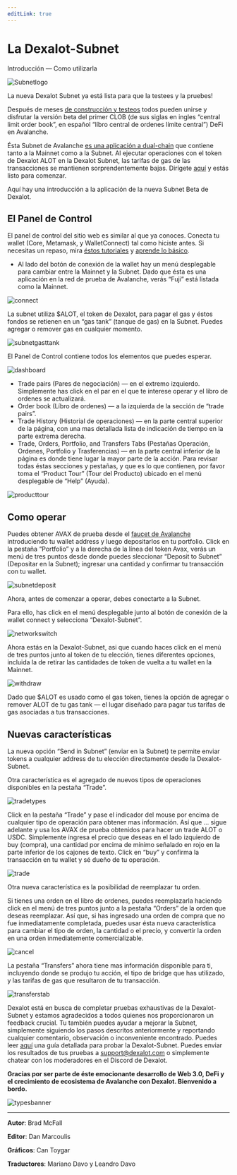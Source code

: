 ```yaml
---
editLink: true
---
```

# La Dexalot-Subnet
Introducción — Como utilizarla

![Subnetlogo](/images/howtouse/Subnetlogo.png)

La nueva Dexalot Subnet ya está lista para que la testees y la pruebes!

Después de meses [de construcción y testeos](https://medium.com/dexalot/testing-p%C3%BAblico-de-la-dexalot-subnet-37e7e9df487b) todos pueden unirse y disfrutar la versión beta del primer CLOB (de sus siglas en ingles “central limit order book”, en español “líbro central de ordenes límite central”) DeFi en Avalanche.

Ésta Subnet de Avalanche [es una aplicación a dual-chain](https://medium.com/dexalot/la-dexalot-subnet-2b8c84a67868) que contiene tanto a la Mainnet como a la Subnet. Al ejecutar operaciones con el token de Dexalot ALOT en la Dexalot Subnet, las tarifas de gas de las transacciones se mantienen sorprendentemente bajas. Dirígete [aquí](https://app.dexalot-test.com/trade) y estás listo para comenzar.

Aquí hay una introducción a la aplicación de la nueva Subnet Beta de Dexalot.

<VidStack src="youtube/vRvaswPuMNg" />

## El Panel de Control
El panel de control del sitio web es similar al que ya conoces. Conecta tu wallet (Core, Metamask, y WalletConnect) tal como hiciste antes. Si necesitas un repaso, mira [éstos tutoriales](https://medium.com/dexalot/tagged/dexalot-tutorial) y [aprende lo básico](https://medium.com/dexalot/aprende-lo-b%C3%A1sico-749d29fad69f).

* Al lado del botón de conexión de la wallet hay un menú desplegable para cambiar entre la Mainnet y la Subnet. Dado que ésta es una aplicación en la red de prueba de Avalanche, verás “Fuji” está listada como la Mainnet.

![connect](/images/howtouse/connect.png)

La subnet utiliza $ALOT, el token de Dexalot, para pagar el gas y éstos fondos se retienen en un “gas tank” (tanque de gas) en la Subnet. Puedes agregar o remover gas en cualquier momento.

![subnetgasttank](/images/howtouse/subnetgastank.png)

El Panel de Control contiene todos los elementos que puedes esperar.

![dashboard](/images/howtouse/dashboard.png)

* Trade pairs (Pares de negociación) — en el extremo izquierdo. Simplemente has click en el par en el que te interese operar y el libro de ordenes se actualizará.
* Order book (Líbro de ordenes) — a la izquierda de la sección de “trade pairs”.
* Trade History (Historial de operaciones) — en la parte central superior de la página, con una mas detallada lista de indicación de tiempo en la parte extrema derecha.
* Trade, Orders, Portfolio, and Transfers Tabs (Pestañas Operación, Ordenes, Portfolio y Trasferencias) — en la parte central inferior de la página es donde tiene lugar la mayor parte de la acción. Para revisar todas éstas secciones y pestañas, y que es lo que contienen, por favor toma el “Product Tour” (Tour del Producto) ubicado en el menú desplegable de “Help” (Ayuda).

![producttour](/images/howtouse/producttour.png)

## Como operar
Puedes obtener AVAX de prueba desde el [faucet de Avalanche](https://faucet.avax.network/) introduciendo tu wallet address y luego depositarlos en tu portfolio.
Click en la pestaña “Portfolio” y a la derecha de la línea del token Avax, verás un menú de tres puntos desde donde puedes sleccionar “Deposit to Subnet” (Depositar en la Subnet); ingresar una cantidad y confirmar tu transacción con tu wallet.

![subnetdeposit](/images/howtouse/subnetdeposit.png)

Ahora, antes de comenzar a operar, debes conectarte a la Subnet.

Para ello, has click en el menú desplegable junto al botón de conexión de la wallet connect y selecciona “Dexalot-Subnet”.

![networkswitch](/images/howtouse/networkswitch.png)

Ahora estás en la Dexalot-Subnet, asi que cuando haces click en el menú de tres puntos junto al token de tu elección, tienes diferentes opciones, incluida la de retirar las cantidades de token de vuelta a tu wallet en la Mainnet.

![withdraw](/images/howtouse/withdraw.png)

Dado que $ALOT es usado como el gas token, tienes la opción de agregar o remover ALOT de tu gas tank — el lugar diseñado para pagar tus tarifas de gas asociadas a tus transacciones.

## Nuevas características

La nueva opción “Send in Subnet” (enviar en la Subnet) te permite enviar tokens a cualquier address de tu elección directamente desde la Dexalot-Subnet.

Otra característica es el agregado de nuevos tipos de operaciones disponibles en la pestaña “Trade”.

![tradetypes](/images/howtouse/tradetypes.png)

Click en la pestaña “Trade” y pase el indicador del mouse por encima de cualquier tipo de operación para obtener mas información.
Así que … sigue adelante y usa los AVAX de prueba obtenidos para hacer un trade ALOT o USDC. Simplemente ingresa el precio que deseas en el lado izquierdo de buy (compra), una cantidad por encima de mínimo señalado en rojo en la parte inferior de los cajones de texto. Click en “buy” y confirma la transacción en tu wallet y sé dueño de tu operación.

![trade](/images/howtouse/trade.png)

Otra nueva característica es la posibilidad de reemplazar tu orden.

Si tienes una orden en el libro de ordenes, puedes reemplazarla haciendo click en el menú de tres puntos junto a la pestaña “Orders” de la orden que deseas reemplazar. Así que, si has ingresado una orden de compra que no fue inmediatamente completada, puedes usar ésta nueva característica para cambiar el tipo de orden, la cantidad o el precio, y convertir la orden en una orden inmediatemente comercializable.

![cancel](/images/howtouse/cancel.png)

La pestaña “Transfers” ahora tiene mas información disponible para ti, incluyendo donde se produjo tu acción, el tipo de bridge que has utilizado, y las tarifas de gas que resultaron de tu transacción.

![transferstab](/images/howtouse/transferstab.png)

Dexalot está en busca de completar pruebas exhaustivas de la Dexalot-Subnet y estamos agradecidos a todos quienes nos proporcionaron un feedback crucial. Tu también puedes ayudar a mejorar la Subnet, simplemente siguiendo los pasos descritos anteriormente y reportando cualquier comentario, observación o inconveniente encontrado. Puedes leer [aquí](https://medium.com/dexalot/testing-p%C3%BAblico-de-la-dexalot-subnet-37e7e9df487b) una guía detallada para probar la Dexalot-Subnet. Puedes enviar los resultados de tus pruebas a [support@dexalot.com](support@dexalot.com) o simplemente chatear con los moderadores en el Discord de Dexalot.

**Gracias por ser parte de éste emocionante desarrollo de Web 3.0, DeFi y el crecimiento de ecosistema de Avalanche con Dexalot. Bienvenido a bordo.**

![typesbanner](/images/howtouse/typesbanner.png)

---

**Autor**: Brad McFall

**Editor**: Dan Marcoulis

**Gráficos**: Can Toygar

**Traductores**: Mariano Davo y Leandro Davo
